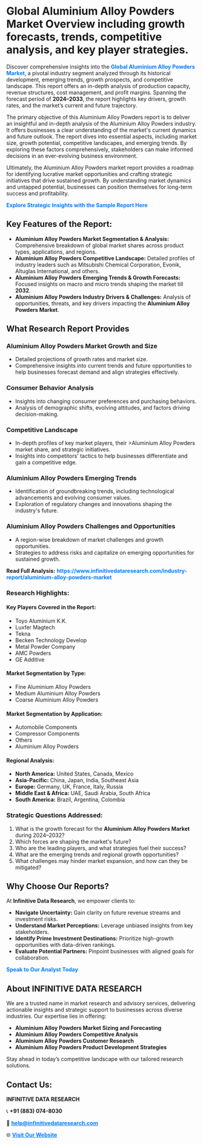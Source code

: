 <h1>Global Aluminium Alloy Powders Market Overview including growth forecasts, trends, competitive analysis, and key player strategies.</h1>
<p>
Discover comprehensive insights into the 
<a href="https://www.infinitivedataresearch.com/industry-report/aluminium-alloy-powders-market" rel="dofollow" style="color: #007BFF; text-decoration: none;"><strong>Global Aluminium Alloy Powders Market</strong></a>, a pivotal industry segment analyzed through its historical development, emerging trends, growth prospects, and competitive landscape. This report offers an in-depth analysis of production capacity, revenue structures, cost management, and profit margins. Spanning the forecast period of <strong>2024–2033</strong>, the report highlights key drivers, growth rates, and the market’s current and future trajectory.
</p>
<p>
The primary objective of this Aluminium Alloy Powders report is to deliver an insightful and in-depth analysis of the Aluminium Alloy Powders industry. It offers businesses a clear understanding of the market's current dynamics and future outlook. The report dives into essential aspects, including market size, growth potential, competitive landscapes, and emerging trends. By exploring these factors comprehensively, stakeholders can make informed decisions in an ever-evolving business environment.
</p>
<p>
Ultimately, the Aluminium Alloy Powders market report provides a roadmap for identifying lucrative market opportunities and crafting strategic initiatives that drive sustained growth. By understanding market dynamics and untapped potential, businesses can position themselves for long-term success and profitability.
</p>
<p>
<a href="https://www.infinitivedataresearch.com/request-sample/reportId=111226" style="color: #007BFF; text-decoration: none;"><strong>Explore Strategic Insights with the Sample Report Here</strong></a>
</p>

<h2>Key Features of the Report:</h2>
<ul>
<li><strong>Aluminium Alloy Powders Market Segmentation & Analysis:</strong> Comprehensive breakdown of global market shares across product types, applications, and regions.</li>
<li><strong>Aluminium Alloy Powders Competitive Landscape:</strong> Detailed profiles of industry leaders such as Mitsubishi Chemical Corporation, Evonik, Altuglas International, and others.</li>
<li><strong>Aluminium Alloy Powders Emerging Trends & Growth Forecasts:</strong> Focused insights on macro and micro trends shaping the market till <strong>2032</strong>.</li>
<li><strong>Aluminium Alloy Powders Industry Drivers & Challenges:</strong> Analysis of opportunities, threats, and key drivers impacting the <strong>Aluminium Alloy Powders Market</strong>.</li>
</ul>

<h2>What Research Report Provides</h2>
<h3>Aluminium Alloy Powders Market Growth and Size</h3>
<ul>
<li>Detailed projections of growth rates and market size.</li>
<li>Comprehensive insights into current trends and future opportunities to help businesses forecast demand and align strategies effectively.</li>
</ul>

<h3>Consumer Behavior Analysis</h3>
<ul>
<li>Insights into changing consumer preferences and purchasing behaviors.</li>
<li>Analysis of demographic shifts, evolving attitudes, and factors driving decision-making.</li>
</ul>

<h3>Competitive Landscape</h3>
<ul>
<li>In-depth profiles of key market players, their >Aluminium Alloy Powders market share, and strategic initiatives.</li>
<li>Insights into competitors' tactics to help businesses differentiate and gain a competitive edge.</li>
</ul>

<h3>Aluminium Alloy Powders Emerging Trends</h3>
<ul>
<li>Identification of groundbreaking trends, including technological advancements and evolving consumer values.</li>
<li>Exploration of regulatory changes and innovations shaping the industry's future.</li>
</ul>

<h3>Aluminium Alloy Powders Challenges and Opportunities</h3>
<ul>
<li>A region-wise breakdown of market challenges and growth opportunities.</li>
<li>Strategies to address risks and capitalize on emerging opportunities for sustained growth.</li>
</ul>
<p><strong>Read Full Analysis:</strong> <a href="https://www.infinitivedataresearch.com/industry-report/aluminium-alloy-powders-market" rel="dofollow" style="color: #007BFF; text-decoration: none;"><strong>https://www.infinitivedataresearch.com/industry-report/aluminium-alloy-powders-market</strong></a></p>
<h3>Research Highlights:</h3>
<h4>Key Players Covered in the Report:</h4>
<ul><li>Toyo Aluminium K.K.</li><li>Luxfer Magtech</li><li>Tekna</li><li>Becken Technology Develop</li><li>Metal Powder Company</li><li>AMC Powders</li><li>GE Additive</li></ul>
<h4>Market Segmentation by Type:</h4>
<ul><li>Fine Aluminium Alloy Powders</li><li>Medium Aluminium Alloy Powders</li><li>Coarse Aluminium Alloy Powders</li></ul>
<h4>Market Segmentation by Application:</h4>
<ul><li>Automobile Components</li><li>Compressor Components</li><li>Others</li><li>Aluminium Alloy Powders</li></ul>

<h4>Regional Analysis:</h4>
<ul>
<li><strong>North America:</strong> United States, Canada, Mexico</li>
<li><strong>Asia-Pacific:</strong> China, Japan, India, Southeast Asia</li>
<li><strong>Europe:</strong> Germany, UK, France, Italy, Russia</li>
<li><strong>Middle East & Africa:</strong> UAE, Saudi Arabia, South Africa</li>
<li><strong>South America:</strong> Brazil, Argentina, Colombia</li>
</ul>

<h3>Strategic Questions Addressed:</h3>
<ol>
<li>What is the growth forecast for the <strong>Aluminium Alloy Powders Market</strong> during 2024–2032?</li>
<li>Which forces are shaping the market's future?</li>
<li>Who are the leading players, and what strategies fuel their success?</li>
<li>What are the emerging trends and regional growth opportunities?</li>
<li>What challenges may hinder market expansion, and how can they be mitigated?</li>
</ol>

<h2>Why Choose Our Reports?</h2>
<p>At <strong>Infinitive Data Research</strong>, we empower clients to:</p>
<ul>
<li><strong>Navigate Uncertainty:</strong> Gain clarity on future revenue streams and investment risks.</li>
<li><strong>Understand Market Perceptions:</strong> Leverage unbiased insights from key stakeholders.</li>
<li><strong>Identify Prime Investment Destinations:</strong> Prioritize high-growth opportunities with data-driven rankings.</li>
<li><strong>Evaluate Potential Partners:</strong> Pinpoint businesses with aligned goals for collaboration.</li>
</ul>
<p><a href="https://www.infinitivedataresearch.com/industry-report/aluminium-alloy-powders-market" rel="dofollow" style="color: #007BFF; text-decoration: none;"><strong>Speak to Our Analyst Today</strong></a></p>

<h2>About INFINITIVE DATA RESEARCH</h2>
<p>We are a trusted name in market research and advisory services, delivering actionable insights and strategic support to businesses across diverse industries. Our expertise lies in offering:</p>
<ul>
<li><strong>Aluminium Alloy Powders Market Sizing and Forecasting</strong></li>
<li><strong>Aluminium Alloy Powders Competitive Analysis</strong></li>
<li><strong>Aluminium Alloy Powders Customer Research</strong></li>
<li><strong>Aluminium Alloy Powders Product Development Strategies</strong></li>
</ul>
<p>Stay ahead in today’s competitive landscape with our tailored research solutions.</p>

<h2>Contact Us:</h2>
<p><strong>INFINITIVE DATA RESEARCH</strong></p>
<p>📞 <strong>+91 (883) 074-8030</strong></p>
<p>📧 <strong><a href="mailto:help@infinitivedataresearch.com" style="color: #007BFF;">help@infinitivedataresearch.com</a></strong></p>
<p>🌐 <strong><a href="https://www.infinitivedataresearch.com" rel="dofollow" style="color: #007BFF;">Visit Our Website</a></strong></p>